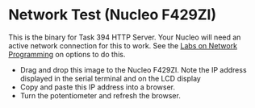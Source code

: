 # Network Test (Nucleo F429ZI)

This is the binary for Task 394 HTTP Server. Your Nucleo will need an active network connection for this to work. See the [Labs on Network  Programming](../../level6/network_programming.md) on options to do this.

* Drag and drop this image to the Nucleo F429ZI. Note the IP address displayed in the serial terminal and on the LCD display
* Copy and paste this IP address into a browser.
* Turn the potentiometer and refresh the browser.

